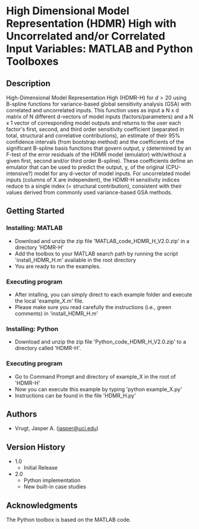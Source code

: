 # High Dimensional Model Representation (HDMR) High with Uncorrelated and/or Correlated Input Variables: MATLAB and Python Toolboxes

## Description

High-Dimensional Model Representation High (HDMR-H) for $d > 20$ using B-spline functions for variance-based global sensitivity analysis (GSA) with correlated and uncorrelated inputs. This function uses as input a N x d matrix of N different d-vectors of model inputs (factors/parameters) and a N x 1 vector of corresponding model outputs and returns to the user each factor's first, second, and third order sensitivity coefficient (separated in total, structural and correlative contributions), an estimate of their 95% confidence intervals (from bootstrap method) and the coefficients of the significant B-spline basis functions that govern output, y (determined by an F-test of the error residuals of the HDMR model (emulator) with/without a given first, second and/or third order B-spline). These coefficients define an emulator that can be used to predict the output, y, of the original (CPU-intensive?) model for any d-vector of model inputs. For uncorrelated model inputs (columns of X are independent), the HDMR-H sensitivity indices reduce to a single index (= structural contribution), consistent with their values derived from commonly used variance-based GSA methods.

## Getting Started

### Installing: MATLAB

* Download and unzip the zip file 'MATLAB_code_HDMR_H_V2.0.zip' in a directory 'HDMR-H'
* Add the toolbox to your MATLAB search path by running the script 'install_HDMR_H.m' available in the root directory
* You are ready to run the examples.

### Executing program

* After intalling, you can simply direct to each example folder and execute the local 'example_X.m' file.
* Please make sure you read carefully the instructions (i.e., green comments) in 'install_HDMR_H.m'
  
### Installing: Python

* Download and unzip the zip file 'Python_code_HDMR_H_V2.0.zip' to a directory called 'HDMR-H'.

### Executing program

* Go to Command Prompt and directory of example_X in the root of 'HDMR-H'
* Now you can execute this example by typing 'python example_X.py'
* Instructions can be found in the file 'HDMR_H.py' 
  
## Authors

* Vrugt, Jasper A. (jasper@uci.edu) 

## Version History

* 1.0
    * Initial Release
* 2.0
    * Python implementation
    * New built-in case studies

## Acknowledgments
The Python toolbox is based on the MATLAB code. 

